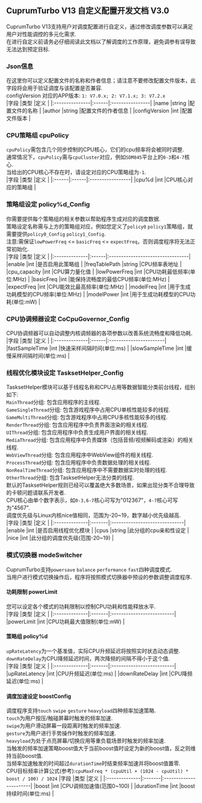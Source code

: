 ## CuprumTurbo V13 自定义配置开发文档 V3.0  
CuprumTurbo V13支持用户对调度配置进行自定义，通过修改调度参数可以满足用户对性能调控的多元化需求.  
在进行自定义前请务必仔细阅读此文档以了解调度的工作原理，避免调参有误导致无法达到预定目标.  
### Json信息  
在这里你可以定义配置文件的名称和作者信息；请注意不要修改配置文件版本，此字段将会用于验证调度与该配置是否兼容.  
configVersion 对应的APP版本: `1: V7.0.x; 2: V7.1.x; 3: V7.2.x `  
|字段            |类型    |定义              |
|:---------------|:------|:----------------|
|name            |string |配置文件的名称     |
|author          |string |配置文件的作者信息  |
|configVersion   |int    |配置文件版本       |
### CPU策略组 cpuPolicy  
`cpuPolicy`需包含几个同步控制的CPU核心，它们的cpu频率将会被同时调整.  
通常情况下，`cpuPolicy`需与`cpuCluster`对应，例如`SDM845`平台上的`0-3`和`4-7`核心.  
当给出的CPU核心不存在时，请设定对应的CPU策略组为`-1`.  
|字段   |类型   |定义                |
|:------|:------|:-----------------|
|cpu%d  |int    |CPU核心对应的策略组  |
### 策略组设定 policy%d_Config  
你需要提供每个策略组的相关参数以帮助程序生成对应的调度数据.  
策略设定名称需与上方的策略组对应，例如您定义了`policy0` `policy1`策略组，就需要提供`policy0_Config` `policy1_Config`.  
注意:需保证`lowPowerFreq` <= `basicFreq` <= `expectFreq`，否则调度程序将无法正常初始化.  
|字段           |类型    |定义                               |
|:--------------|:------|:---------------------------------|
|enable         |int    |是否启用此策略组                     |
|freqTablePath  |string |CPU频率表地址                       |
|cpu_capacity   |int    |CPU算力量化值                       |
|lowPowerFreq   |int    |CPU功耗最低频率(单位:MHz)            |
|basicFreq      |int    |能保持流畅度的最低CPU频率(单位:MHz)    |
|expectFreq     |int    |CPU能效比最高频率(单位:MHz)          |
|modelFreq      |int    |用于生成功耗模型的CPU频率(单位:MHz)    |
|modelPower     |int    |用于生成功耗模型的CPU功耗(单位:mW)     |
### CPU协调频器设定 CoCpuGovernor_Config  
CPU协调频器可以自动调整内核调频器的各项参数以改善系统流畅度和降低功耗.  
|字段           |类型    |定义                     |
|:--------------|:------|:-----------------------|
|fastSampleTime |int    |快速采样间隔时间(单位:ms)  |
|slowSampleTime |int    |缓慢采样间隔时间(单位:ms)  |
### 线程优化模块设定 TasksetHelper_Config   
TasksetHelper模块可以基于线程名称和CPU占用等数据智能分类前台线程，组别如下:  
`MainThread`分组: 包含应用程序的主线程.   
`GameSingleThread`分组: 包含游戏程序中占用CPU单核性能较多的线程.  
`GameMultiThread`分组: 包含游戏程序中占用CPU多核性能较多的线程.  
`RenderThread`分组: 包含应用程序中负责界面渲染的相关线程.  
`UIThread`分组: 包含应用程序中负责生成用户界面的相关线程.  
`MediaThread`分组: 包含应用程序中负责媒体（包括音频/视频解码或渲染）的相关线程.  
`WebViewThread`分组: 包含应用程序中WebView组件的相关线程.  
`ProcessThread`分组: 包含应用程序中负责数据处理的相关线程.  
`NonRealTimeThread`分组: 包含应用程序中不需要数据实时处理的线程.  
`OtherThread`分组: 包含TasksetHelper无法分类的线程.  
默认的TasksetHelper规则已经可以覆盖绝大多数场景，如果出现分类不合理导致的卡顿问题请联系开发者.  
CPU核心由单个数字表示，如`0-3,6-7`核心可写为"012367"，`4-7`核心可写为"4567".  
调度优先级与Linux内核nice值相同，范围为-20~19，数字越小优先级越高.  
|字段           |类型     |定义                            |
|:--------------|:-------|:------------------------------|
|enable         |int     |是否启用线程优化模块              |
|cpus           |string  |此分组的cpu亲和性设定             |
|nice           |int     |此分组的调度优先级(范围-20~19)    |
### 模式切换器 modeSwitcher  
CuprumTurbo支持`powersave` `balance` `performance` `fast`四种调度模式.  
当用户进行模式切换操作后，程序将按照模式切换器中预设的参数调整调度程序.  
#### 功耗限制 powerLimit  
您可以设定各个模式的功耗限制以控制CPU功耗和性能释放水平.  
|字段           |类型     |定义                        |
|:--------------|:-------|:--------------------------|
|powerLimit     |int     |CPU功耗最大值限制(单位:mW)    |
#### 策略组 policy%d  
`upRateLatency`为一个基准值，实际CPU升频延迟将按照实时状态动态调整.  
`downRateDelay`为CPU降频延迟时间，两次降频的间隔不得小于这个值.  
|字段           |类型     |定义                        |
|:--------------|:-------|:--------------------------|
|upRateLatency  |int     |CPU升频延迟(单位:ms)         |
|downRateDelay  |int     |CPU降频延迟(单位:ms)         |
#### 调度加速设定 boostConfig  
调度程序支持`touch` `swipe` `gesture` `heavyload`四种频率加速策略.  
`touch`为用户按压/触碰屏幕时触发的频率加速.  
`swipe`为用户滑动屏幕一段距离时触发的频率加速.  
`gesture`为用户进行手势操作时触发的频率加速.  
`heavyload`为处于点亮屏幕/切换应用等重负载场景时触发的频率加速.  
当触发的频率加速策略boost值大于当前boost值时设定为新的boost值，反之则维持当前boost值.  
当频率加速触发的时间超过`durationTime`时结束频率加速并将boost值置零.  
CPU目标频率计算公式(参考):`cpuMaxFreq * (cpuUtil + (1024 - cpuUtil) * boost / 100) / 1024`
|字段           |类型     |定义                     |
|:--------------|:-------|:-----------------------|
|boost          |int     |CPU调频加速值(范围0~100)  |
|durationTime   |int     |boost持续时间(单位:ms)    |
